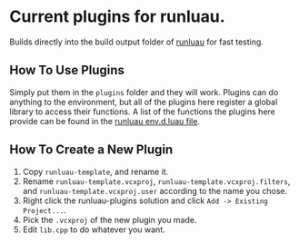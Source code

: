 # Current plugins for runluau.
Builds directly into the build output folder of [runluau](https://github.com/plusgiant5/runluau) for fast testing.

## How To Use Plugins
Simply put them in the `plugins` folder and they will work. Plugins can do anything to the environment, but all of the plugins here register a global library to access their functions.
A list of the functions the plugins here provide can be found in the [runluau env.d.luau file](https://github.com/plusgiant5/runluau/blob/main/external/env.d.luau).

## How To Create a New Plugin
1. Copy `runluau-template`, and rename it.
2. Rename `runluau-template.vcxproj`, `runluau-template.vcxproj.filters`, and `runluau-template.vcxproj.user` according to the name you chose.
3. Right click the runluau-plugins solution and click `Add -> Existing Project...`.
4. Pick the `.vcxproj` of the new plugin you made.
5. Edit `lib.cpp` to do whatever you want.

